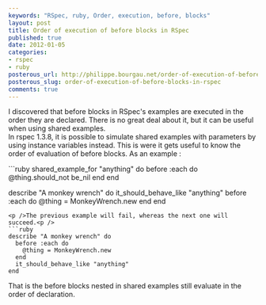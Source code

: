 ```yaml
---
keywords: "RSpec, ruby, Order, execution, before, blocks"
layout: post
title: Order of execution of before blocks in RSpec
published: true
date: 2012-01-05
categories:
- rspec
- ruby
posterous_url: http://philippe.bourgau.net/order-of-execution-of-before-blocks-in-rspec
posterous_slug: order-of-execution-of-before-blocks-in-rspec
comments: true
---
```

<p>I discovered that before blocks in RSpec's examples are executed in the order they are declared. There is no great deal about it, but it can be useful when using shared examples.<br />In rspec 1.3.8, it is possible to simulate shared examples with parameters by using instance variables instead. This is were it gets useful to know the order of evaluation of before blocks. As an example :<p />
```ruby
shared_example_for "anything" do
  before :each do
    @thing.should_not be_nil
  end
end

describe "A monkey wrench" do
  it_should_behave_like "anything"
   before :each do
    @thing = MonkeyWrench.new
  end
end
```
<p />The previous example will fail, whereas the next one will succeed.<p />
```ruby
describe "A monkey wrench" do
  before :each do
    @thing = MonkeyWrench.new
  end
  it_should_behave_like "anything"
end
```
<p />That is the before blocks nested in shared examples still evaluate in the order of declaration.</p>
